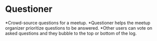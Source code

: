 # Questioner
*Crowd-source questions for a meetup.
*Questioner helps the meetup organizer prioritize questions to be answered.
*Other users can vote on asked questions and they bubble to the top or bottom of the log.

